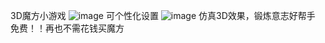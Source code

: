 3D魔方小游戏
![image](https://github.com/tianhukj/cc/assets/166341634/36090d1f-6a45-42db-bd28-11f3ff030cad)
可个性化设置
![image](https://github.com/tianhukj/cc/assets/166341634/6f4749a3-aa19-4cdf-bb4e-ade96d128d82)
仿真3D效果，锻炼意志好帮手
免费！！再也不需花钱买魔方



